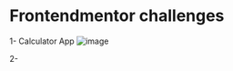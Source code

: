# Frontendmentor challenges

1- Calculator App
![image](https://github.com/user-attachments/assets/2d9cf2ba-b699-4588-b18a-322ae397e901)

2- 
